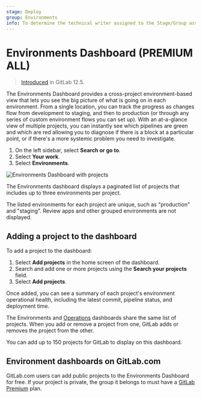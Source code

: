 ```yaml
---
stage: Deploy
group: Environments
info: To determine the technical writer assigned to the Stage/Group associated with this page, see https://handbook.gitlab.com/handbook/product/ux/technical-writing/#assignments
---
```


# Environments Dashboard **(PREMIUM ALL)**

> [Introduced](https://gitlab.com/gitlab-org/gitlab/-/issues/3713) in GitLab 12.5.

The Environments Dashboard provides a cross-project
environment-based view that lets you see the big picture
of what is going on in each environment. From a single
location, you can track the progress as changes flow
from development to staging, and then to production (or
through any series of custom environment flows you can set up).
With an at-a-glance view of multiple projects, you can instantly
see which pipelines are green and which are red allowing you to
diagnose if there is a block at a particular point, or if there's
a more systemic problem you need to investigate.

1. On the left sidebar, select **Search or go to**.
1. Select **Your work**.
1. Select **Environments**.

![Environments Dashboard with projects](img/environments_dashboard_v12_5.png)

The Environments dashboard displays a paginated list of projects that includes
up to three environments per project.

The listed environments for each project are unique, such as
"production" and "staging". Review apps and other grouped
environments are not displayed.

## Adding a project to the dashboard

To add a project to the dashboard:

1. Select **Add projects** in the home screen of the dashboard.
1. Search and add one or more projects using the **Search your projects** field.
1. Select **Add projects**.

Once added, you can see a summary of each project's environment operational
health, including the latest commit, pipeline status, and deployment time.

The Environments and [Operations](../../user/operations_dashboard/index.md)
dashboards share the same list of projects. When you add or remove a
project from one, GitLab adds or removes the project from the other.

You can add up to 150 projects for GitLab to display on this dashboard.

## Environment dashboards on GitLab.com

GitLab.com users can add public projects to the Environments
Dashboard for free. If your project is private, the group it belongs
to must have a [GitLab Premium](https://about.gitlab.com/pricing/) plan.
